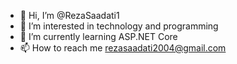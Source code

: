 - 👋 Hi, I’m @RezaSaadati1
- 👀 I’m interested in technology and programming
- 🌱 I’m currently learning ASP.NET Core
- 📫 How to reach me rezasaadati2004@gmail.com

<!---
RezaSaadati1/RezaSaadati1 is a ✨ special ✨ repository because its `README.md` (this file) appears on your GitHub profile.
You can click the Preview link to take a look at your changes.
--->
